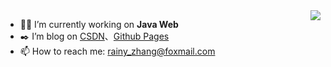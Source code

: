 <img align="right" src="https://github-readme-stats.vercel.app/api?username=rainy-zhang&show_icons=true&icon_color=CE1D2D&text_color=718096&bg_color=ffffff&hide_title=true" />


- 👨‍💻 I’m currently working on **Java Web**
- :black_nib: I’m blog on [CSDN](https://blog.csdn.net/qq_38325614?type=blog)、[Github Pages](https://rainy-zhang.github.io/)
- 📫 How to reach me: rainy_zhang@foxmail.com


<!--
<img align="right" src="https://github-readme-stats.vercel.app/api/top-langs/?username=rainy-zhang&layout=compact" />
-->





<!--
**rainy-zhang/rainy-zhang** is a ✨ _special_ ✨ repository because its `README.md` (this file) appears on your GitHub profile.

Here are some ideas to get you started:

- 🔭 I’m currently working on ...
- 🌱 I’m currently learning ...
- 👯 I’m looking to collaborate on ...
- 🤔 I’m looking for help with ...
- 💬 Ask me about ...
- 📫 How to reach me: ...
- 😄 Pronouns: ...
- ⚡ Fun fact: ...
-->
